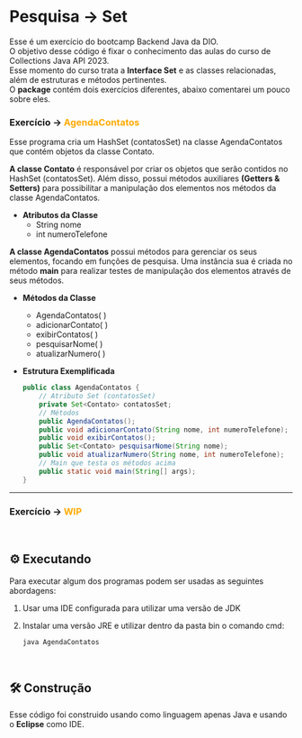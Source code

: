 # Pesquisa -> Set
Esse é um exercício do bootcamp Backend Java da DIO. <br>
O objetivo desse código é fixar o conhecimento das aulas do curso de Collections Java API 2023. <br>
Esse momento do curso trata a **Interface Set** e as classes relacionadas, além de estruturas e métodos pertinentes. <br>
O **package** contém dois exercícios diferentes, abaixo comentarei um pouco sobre eles.

### Exercício -> <span style="color: #FA0">AgendaContatos</span>
Esse programa cria um HashSet (contatosSet) na classe AgendaContatos que contém objetos da classe Contato. <br>

**A classe Contato** é responsável por criar os objetos que serão contidos no HashSet (contatosSet). Além disso, possui métodos auxiliares **(Getters & Setters)** para possibilitar a manipulação dos elementos nos métodos da classe AgendaContatos.

- **Atributos da Classe**
    - String nome
    - int numeroTelefone

**A classe AgendaContatos** possui métodos para gerenciar os seus elementos, focando em funções de pesquisa. Uma instância sua é criada no método **main** para realizar testes de manipulação dos elementos através de seus métodos.

- **Métodos da Classe**
    - AgendaContatos( )
    - adicionarContato( )
    - exibirContatos( )
    - pesquisarNome( )
    - atualizarNumero( )

- **Estrutura Exemplificada**
    ```java
    public class AgendaContatos {
        // Atributo Set (contatosSet)	
	    private Set<Contato> contatosSet;
        // Métodos
        public AgendaContatos();
        public void adicionarContato(String nome, int numeroTelefone);
        public void exibirContatos();
        public Set<Contato> pesquisarNome(String nome);
        public void atualizarNumero(String nome, int numeroTelefone);
        // Main que testa os métodos acima
        public static void main(String[] args);
    }
    ```
<hr>

### Exercício -> <span style="color: #FA0">WIP</span>
<br>


## :gear: Executando
Para executar algum dos programas podem ser usadas as seguintes abordagens: <br>
1. Usar uma IDE configurada para utilizar uma versão de JDK

2. Instalar uma versão JRE e utilizar dentro da pasta bin o comando cmd: 
    ```
    java AgendaContatos
    ```
<br>

## :hammer_and_wrench: Construção
Esse código foi construido usando como linguagem apenas Java e usando o **Eclipse** como IDE.